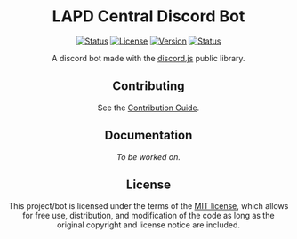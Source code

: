 <div id="About" align="center">
    <h1><b>LAPD Central Discord Bot</b></h1>
    <a href="#" target="_blank" title="Tests & Code Lint Status">
        <img src="https://github.com/EgizianoEG/LAPD-Central-Bot/actions/workflows/RunTests.yml/badge.svg?branch=main" alt="Status"/></a>
    <a href="https://opensource.org/licenses/MIT" target="_blank" title="License: MIT">
        <img src="https://img.shields.io/github/license/EgizianoEG/LAPD-Central-Bot?label=License&color=sandybrown" alt="License"/></a>
    <a href="https://github.com/EgizianoEG/LAPD-Central-Bot/releases/" target="_blank" title="License">
        <img src="https://img.shields.io/github/package-json/v/EgizianoEG/LAPD-Central-Bot/main?filename=package.json&label=Version&color=blue" alt="Version"/></a>
    <a href="https://uptime.betterstack.com/?utm_source=status_badge" target="_blank" title="Bot Uptime">
        <img src="https://uptime.betterstack.com/status-badges/v1/monitor/10ynq.svg" alt="Status"/></a>
    <br>
    <p>
        A discord bot made with the <a href="https://github.com/discordjs/discord.js">discord.js</a> public library.
    </p>
</div>


<div id="Contribution" align="center">
  <h2>Contributing</h2>
  <p>
    See the <a href="https://github.com/EgizianoEG/LAPD-Central-Bot/blob/main/CONTRIBUTING.md">Contribution Guide</a>.
  </p>
</div>

<div id="Documentation" align="center">
  <h2><b>Documentation</b></h2>
  <p>
    <i>To be worked on.</i>
  </p>
</div>

<div id="License" align="center">
  <h2><b>License</b></h2>
  <p>
    This project/bot is licensed under the terms of the <a href="https://github.com/EgizianoEG/LAPD-Central-Bot/blob/main/LICENSE.md" title="Repository License">MIT license</a>, which allows for free use, distribution, and modification of the code as long as the original copyright and license notice are included.
  </p>
</div>
